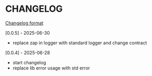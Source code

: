 # CHANGELOG

[Changelog format](https://keepachangelog.com/en/1.0.0/)

[0.0.5] - 2025-06-30

- replace zap in logger with standard logger and change contract


[0.0.4] - 2025-06-28

- start changelog
- replace lib error usage with std error
